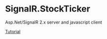# SignalR.StockTicker

Asp.Net/SignalR 2.x server and javascript client

[Tutorial](https://learn.microsoft.com/en-us/aspnet/signalr/overview/getting-started/tutorial-server-broadcast-with-signalr#install-the-stockticker-sample)
